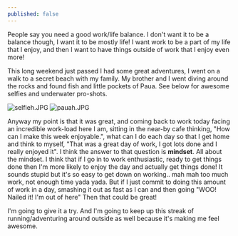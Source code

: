 ```yaml
---
published: false
---
```



People say you need a good work/life balance. I don't want it to be a balance though, I want it to be mostly life! I want work to be a part of my life that I enjoy, and then I want to have things outside of work that I enjoy even more! 

This long weekend just passed I had some great adventures, I went on a walk to a secret beach with my family. My brother and I went diving around the rocks and found fish and little pockets of Paua. See below for awesome selfies and underwater pro-shots.

![selfieh.JPG]({{site.baseurl}}/_posts/selfieh.JPG)
![pauah.JPG]({{site.baseurl}}/_posts/pauah.JPG)

Anyway my point is that it was great, and coming back to work today facing an incredible work-load here I am, sitting in the near-by cafe thinking, "How can I make this week enjoyable.", what can I do each day so that I get home and think to myself, "That was a great day of work, I got lots done and I really enjoyed it". I think the answer to that question is __mindset__. All about the mindset. I think that if I go in to work enthusiastic, ready to get things done then I'm more likely to enjoy the day and actually get things done! It sounds stupid but it's so easy to get down on working.. mah mah too much work, not enough time yada yada. But if I just commit to doing this amount of work in a day, smashing it out as fast as I can and then going "WOO! Nailed it! I'm out of here" Then that could be great!

I'm going to give it a try. And I'm going to keep up this streak of running/adventuring around outside as well because it's making me feel awesome. 

